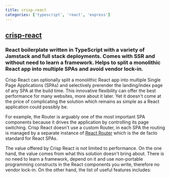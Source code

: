 ```yaml
---
title: crisp-react
categories: ['typescript', 'react', 'express']
---
```

## [crisp-react](https://github.com/winwiz1/crisp-react)

### React boilerplate written in TypeScript with a variety of Jamstack and full stack deployments. Comes with SSR and without need to learn a framework. Helps to split a monolithic React app into multiple SPAs and avoid vendor lock-in.

Crisp React can optionally split a monolithic React app into multiple Single Page Applications (SPAs) and selectively prerender the landing/index page of any SPA at the build time. This innovative flexibility can offer the best performance for many websites, more about it later. Yet it doesn't come at the price of complicating the solution which remains as simple as a React application could possibly be.

For example, the Router is arguably one of the most important SPA components because it drives the application by controlling its page switching. Crisp React doesn't use a custom Router, in each SPA the routing is managed by a separate instance of [React Router](https://reactrouter.com/) which is the de facto standard for React SPAs.

The value offered by Crisp React is not limited to performance. On the one hand, the value comes from what this solution doesn't bring about. There is no need to learn a framework, depend on it and use non-portable programming constructs in the React components you write, therefore no vendor lock-in. On the other hand, the list of useful features includes: